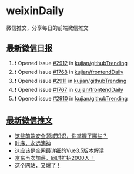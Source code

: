 # weixinDaily
微信推文，分享每日的前端微信推文

## [最新微信日报](https://github.com/kujian/weixinDaily/issues)

<!--START_SECTION:activity-->
1. ❗ Opened issue [#2912](https://github.com/kujian/githubTrending/issues/2912) in [kujian/githubTrending](https://github.com/kujian/githubTrending)
2. ❗ Opened issue [#1768](https://github.com/kujian/frontendDaily/issues/1768) in [kujian/frontendDaily](https://github.com/kujian/frontendDaily)
3. ❗ Opened issue [#2911](https://github.com/kujian/githubTrending/issues/2911) in [kujian/githubTrending](https://github.com/kujian/githubTrending)
4. ❗ Opened issue [#1767](https://github.com/kujian/frontendDaily/issues/1767) in [kujian/frontendDaily](https://github.com/kujian/frontendDaily)
5. ❗ Opened issue [#2910](https://github.com/kujian/githubTrending/issues/2910) in [kujian/githubTrending](https://github.com/kujian/githubTrending)
<!--END_SECTION:activity-->


## [最新微信推文](https://weixin.qdkfweb.cn/)

<!-- BLOG-POST-LIST:START -->
- [这些前端安全领域知识，你掌握了哪些？](https://weixin.qdkfweb.cn/54724.html)
- [时序，永远滴神](https://weixin.qdkfweb.cn/54717.html)
- [这应该是全网最详细的Vue3.5版本解读](https://weixin.qdkfweb.cn/54712.html)
- [京东再次加薪，同时扩招2000人！](https://weixin.qdkfweb.cn/54752.html)
- [这个网站，又爆了！](https://weixin.qdkfweb.cn/54753.html)
<!-- BLOG-POST-LIST:END -->